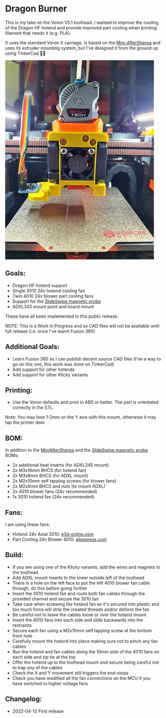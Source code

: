 # Dragon Burner
This is my take on the Voron V0.1 toolhead. I wanted to improve the cooling of the Dragon HF hotend and provide improved part cooling when printing filament that needs it (e.g. PLA).

It uses the standard Voron X carriage, is based on the [Mini-AfterSherpa](https://github.com/KurioHonoo/Mini-AfterSherpa) and uses its extruder mounting system, but I've designed it from the ground up using TinkerCad :man_facepalming:

![Dragon Burner](images/Dragon_Burner.jpg)

## Goals:

- Dragon HF hotend support
- Single 3010 24v hotend cooling fan
- Twin 4010 24v blower part cooling fans
- Support for the [SlideSwipe magnetic probe](https://github.com/chestwood96/SlideSwipe)
- ADXL345 mount point and board mount

These have all been implemented in this public release.

NOTE: This is a Work In Progress and so CAD files will not be available until full release (i.e. once I've learnt Fusion 360)

## Additional Goals:

- Learn Fusion 360 so I can publish decent source CAD files (I've a way to go on this one, this work was done on TinkerCad)
- Add support for other hotends
- Add support for other Klicky variants

## Printing:

- Use the Voron defaults and print in ABS or better. The part is orientated correctly in the STL.

Note: You may lose 1-2mm on the Y axis with this mount, otherwise it may tap the printer door

## BOM:

In addition to the [MiniAfterSherpa](https://github.com/KurioHonoo/Mini-AfterSherpa) and the [SlideSwipe magnetic probe](https://github.com/chestwood96/SlideSwipe) BOMs:

- 2x additional heat inserts (for ADXL345 mount)
- 2x M3x16mm BHCS (for hotend fan)
- 2x M3x8mm BHCS (for ADXL mount)
- 2x M2x10mm self tapping screws (for blower fans)
- 2x M2x8mm BHCS and nuts (to mount ADXL)
- 2x 4010 blower fans (24v recommended)
- 1x 3010 hotend fan (24v recommended)

## Fans:

I am using these fans:

- Hotend 24v Axial 3010: [e3d-online.com](https://e3d-online.com/products/dc-fans)
- Part Cooling 24v Blower 4010: [aliexpress.com](https://www.aliexpress.com/item/32798634077.html?spm=a2g0o.productlist.0.0.32d1313eGDqZx0&algo_pvid=46f192a9-033a-4df7-98da-0f0cb011945a)

## Build:

- If you are using one of the Klicky variants, add the wires and magnets to the toolhead
- Add ADXL mount inserts to the lower outside left of the toolhead
- There is a hole on the left face to put the left 4010 blower fan cable through, do this before going further
- Insert the 3010 hotend fan and route both fan cables through the provided channel and secure the 3010 fan
- Take care when screwing the hotend fan as it's secured into plastic and too much force will strip the created threads and/or deform the fan
- Be careful not to leave the cables loose or over the hotend mount
- Insert the 4010 fans into each side and slide backwards into the restraints
- Secure each fan using a M2x10mm self tapping screw at the bottom front hole
- Carefully mount the hotend into place making sure not to pinch any fan cables
- Run the hotend and fan cables along the 10mm side of the 4010 fans on each side and zip tie at the top
- Offer the hotend up to the toolhead mount and secure being careful not to trap any of the cables
- Check the X and Y movement still triggers the end-stops
- Check you have modified all the fan connections on the MCU if you have switched to higher voltage fans

## Changelog:

- 2022-04-12 First release
